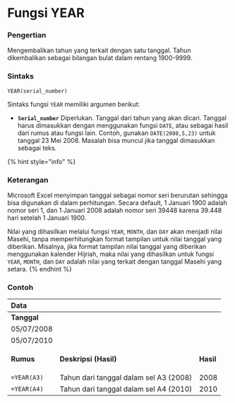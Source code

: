 # Fungsi YEAR

### Pengertian

Mengembalikan tahun yang terkait dengan satu tanggal. Tahun dikembalikan sebagai bilangan bulat dalam rentang 1900-9999.

### Sintaks

`YEAR(serial_number)`

Sintaks fungsi `YEAR` memiliki argumen berikut:

* **`Serial_number`**    Diperlukan. Tanggal dari tahun yang akan dicari. Tanggal harus dimasukkan dengan menggunakan fungsi `DATE`, atau sebagai hasil dari rumus atau fungsi lain. Contoh, gunakan `DATE(2008,5,23)` untuk tanggal 23 Mei 2008. Masalah bisa muncul jika tanggal dimasukkan sebagai teks.

{% hint style="info" %}
### Keterangan

Microsoft Excel menyimpan tanggal sebagai nomor seri berurutan sehingga bisa digunakan di dalam perhitungan. Secara default, 1 Januari 1900 adalah nomor seri 1, dan 1 Januari 2008 adalah nomor seri 39448 karena 39.448 hari setelah 1 Januari 1900.

Nilai yang dihasilkan melalui fungsi `YEAR`, `MONTH`, dan `DAY` akan menjadi nilai Masehi, tanpa memperhitungkan format tampilan untuk nilai tanggal yang diberikan. Misalnya, jika format tampilan nilai tanggal yang diberikan menggunakan kalender Hijriah, maka nilai yang dihasilkan untuk fungsi `YEAR`, `MONTH`, dan `DAY` adalah nilai yang terkait dengan tanggal Masehi yang setara.
{% endhint %}

### Contoh

<table>
  <thead>
    <tr>
      <th style="text-align:left"><b>Data</b>
      </th>
      <th style="text-align:left"></th>
      <th style="text-align:left"></th>
    </tr>
  </thead>
  <tbody>
    <tr>
      <td style="text-align:left"><b>Tanggal</b>
      </td>
      <td style="text-align:left"></td>
      <td style="text-align:left"></td>
    </tr>
    <tr>
      <td style="text-align:left">05/07/2008</td>
      <td style="text-align:left"></td>
      <td style="text-align:left"></td>
    </tr>
    <tr>
      <td style="text-align:left">05/07/2010</td>
      <td style="text-align:left"></td>
      <td style="text-align:left"></td>
    </tr>
    <tr>
      <td style="text-align:left"><b>Rumus</b>
      </td>
      <td style="text-align:left"><b>Deskripsi (Hasil)</b>
      </td>
      <td style="text-align:left">
        <p></p>
        <p><b>Hasil</b>
        </p>
      </td>
    </tr>
    <tr>
      <td style="text-align:left"><code>=YEAR(A3)</code>
      </td>
      <td style="text-align:left">Tahun dari tanggal dalam sel A3 (2008)</td>
      <td style="text-align:left">2008</td>
    </tr>
    <tr>
      <td style="text-align:left"><code>=YEAR(A4)</code>
      </td>
      <td style="text-align:left">Tahun dari tanggal dalam sel A4 (2010)</td>
      <td style="text-align:left">2010</td>
    </tr>
  </tbody>
</table>